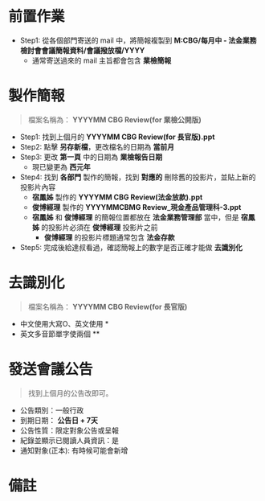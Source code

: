 # 前置作業
- Step1: 從各個部門寄送的 mail 中，將簡報複製到 **M:CBG/每月中 - 法金業務檢討會會議簡報資料/會議撥放檔/YYYY**
    - 通常寄送過來的 mail 主旨都會包含 **業檢簡報**

# 製作簡報
> 檔案名稱為： **YYYYMM CBG Review(for 業檢公開版)**

- Step1: 找到上個月的 **YYYYMM CBG Review(for 長官版).ppt**
- Step2: 點擊 **另存新檔**，更改檔名的日期為 **當前月**
- Step3: 更改 **第一頁** 中的日期為 **業檢報告日期**
    - 現已變更為 **西元年**
- Step4: 找到 **各部門** 製作的簡報，找到 **對應的** 刪除舊的投影片，並貼上新的投影片內容
    - **宿鳳姊** 製作的 **YYYYMM CBG Review(法金放款).ppt**
    - **俊博經理** 製作的 **YYYYMMCBMG Review_現金產品管理科-3.ppt**
    - **宿鳳姊** 和 **俊博經理** 的簡報位置都放在 **法金業務管理部** 當中，但是 **宿鳳姊** 的投影片必須在 **俊博經理** 投影片之前
        - **俊博經理** 的投影片標題通常包含 **法金存款**
- Step5: 完成後給達叔看過，確認簡報上的數字是否正確才能做 **去識別化**

# 去識別化
> 檔案名稱為： **YYYYMM CBG Review(for 長官版)**

- 中文使用大寫O、英文使用 *
- 英文多音節單字使兩個 **

# 發送會議公告
> 找到上個月的公告改即可。

- 公告類別：一般行政
- 到期日期： **公告日 + 7天**
- 公告性質：限定對象公告或呈報
- 紀錄並顯示已閱讀人員資訊：是
- 通知對象(正本): 有時候可能會新增

# 備註